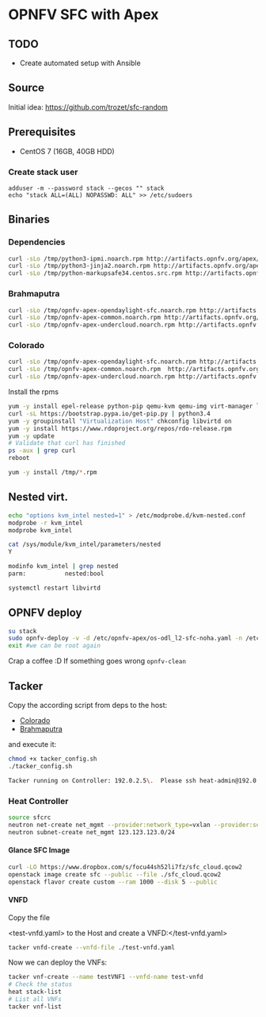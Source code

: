 # OPNFV SFC with Apex

## TODO

- Create automated setup with Ansible

## Source

Initial idea: <https://github.com/trozet/sfc-random>

## Prerequisites

- CentOS 7 (16GB, 40GB HDD)

### Create stack user

```
adduser -m --password stack --gecos "" stack
echo "stack ALL=(ALL) NOPASSWD: ALL" >> /etc/sudoers
```

## Binaries

### Dependencies

```bash
curl -sLo /tmp/python3-ipmi.noarch.rpm http://artifacts.opnfv.org/apex/dependencies/python3-ipmi-0.3.0-1.noarch.rpm &
curl -sLo /tmp/python3-jinja2.noarch.rpm http://artifacts.opnfv.org/apex/dependencies/python3-jinja2-2.8-5.el7.centos.noarch.rpm &
curl -sLo /tmp/python-markupsafe34.centos.src.rpm http://artifacts.opnfv.org/apex/dependencies/python34-markupsafe-0.23-9.el7.centos.x86_64.rpm &
```

### Brahmaputra

```bash
curl -sLo /tmp/opnfv-apex-opendaylight-sfc.noarch.rpm http://artifacts.opnfv.org/apex/brahmaputra/opnfv-apex-opendaylight-sfc-2.3-brahmaputra.3.0.noarch.rpm &
curl -sLo /tmp/opnfv-apex-common.noarch.rpm http://artifacts.opnfv.org/apex/brahmaputra/opnfv-apex-common-2.3-brahmaputra.3.0.noarch.rpm &
curl -sLo /tmp/opnfv-apex-undercloud.noarch.rpm http://artifacts.opnfv.org/apex/brahmaputra/opnfv-apex-undercloud-2.3-brahmaputra.3.0.noarch.rpm &
```

### Colorado

```bash
curl -sLo /tmp/opnfv-apex-opendaylight-sfc.noarch.rpm http://artifacts.opnfv.org/apex/colorado/opnfv-apex-opendaylight-sfc-3.0--colorado-1.0.noarch.rpm &
curl -sLo /tmp/opnfv-apex-common.noarch.rpm  http://artifacts.opnfv.org/apex/colorado/opnfv-apex-undercloud-3.0-colorado-1.0.noarch.rpm &
curl -sLo /tmp/opnfv-apex-undercloud.noarch.rpm http://artifacts.opnfv.org/apex/colorado/opnfv-apex-common-colorado-1.0.noarch.rpm &
```

Install the rpms

```bash
yum -y install epel-release python-pip qemu-kvm qemu-img virt-manager libvirt libvirt-python libvirt-client virt-install virt-viewer
curl -sL https://bootstrap.pypa.io/get-pip.py | python3.4
yum -y groupinstall "Virtualization Host" chkconfig libvirtd on
yum -y install https://www.rdoproject.org/repos/rdo-release.rpm
yum -y update
# Validate that curl has finished
ps -aux | grep curl
reboot

yum -y install /tmp/*.rpm
```

## Nested virt.

```bash
echo "options kvm_intel nested=1" > /etc/modprobe.d/kvm-nested.conf
modprobe -r kvm_intel
modprobe kvm_intel

cat /sys/module/kvm_intel/parameters/nested
Y

modinfo kvm_intel | grep nested
parm:           nested:bool

systemctl restart libvirtd
```

## OPNFV deploy

```bash
su stack
sudo opnfv-deploy -v -d /etc/opnfv-apex/os-odl_l2-sfc-noha.yaml -n /etc/opnfv-apex/network_settings.yaml
exit #we can be root again
```

Crap a coffee :D If something goes wrong `opnfv-clean`

## Tacker

Copy the according script from deps to the host:

- [Colorado](deps/tacker_colorado_config.sh)
- [Brahmaputra](deps/tacker_config.sh)

and execute it:

```bash
chmod +x tacker_config.sh
./tacker_config.sh

Tacker running on Controller: 192.0.2.5\.  Please ssh heat-admin@192.0.2.5 to access
```

### Heat Controller

```bash
source sfcrc
neutron net-create net_mgmt --provider:network_type=vxlan --provider:segmentation_id 1005
neutron subnet-create net_mgmt 123.123.123.0/24
```

#### Glance SFC Image

```bash
curl -LO https://www.dropbox.com/s/focu44sh52li7fz/sfc_cloud.qcow2
openstack image create sfc --public --file ./sfc_cloud.qcow2
openstack flavor create custom --ram 1000 --disk 5 --public
```

#### VNFD

Copy the file

<test-vnfd.yaml> to the Host and create a VNFD:</test-vnfd.yaml>

```bash
tacker vnfd-create --vnfd-file ./test-vnfd.yaml
```

Now we can deploy the VNFs:

```bash
tacker vnf-create --name testVNF1 --vnfd-name test-vnfd
# Check the status
heat stack-list
# List all VNFs
tacker vnf-list
```
